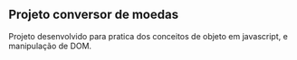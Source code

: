 ## Projeto conversor de moedas
Projeto desenvolvido para pratica dos conceitos de objeto em javascript, e manipulação de DOM.
